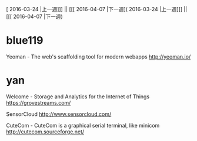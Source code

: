 [ 2016-03-24 |上一週]]] || [[[ 2016-04-07 |下一週]( 2016-03-24 |上一週]]] || [[[ 2016-04-07 |下一週)


# blue119

Yeoman - The web's scaffolding tool for modern webapps
<http://yeoman.io/>  

# yan

Welcome - Storage and Analytics for the Internet of Things
<https://grovestreams.com/>  

SensorCloud
<http://www.sensorcloud.com/>  

CuteCom - CuteCom is a graphical serial terminal, like minicom
<http://cutecom.sourceforge.net/>  